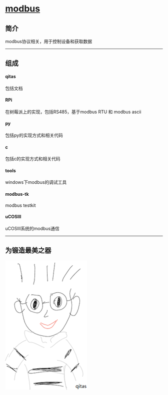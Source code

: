 ﻿# [modbus](https://github.com/Qitas/modbus.git) 

## 简介

modbus协议相关，用于控制设备和获取数据

---

## 组成

#### qitas

包括文档

#### RPi

在树莓派上的实现，包括RS485，基于modbus RTU 和 modbus ascii

#### py

包括py的实现方式和相关代码

#### c

包括c的实现方式和相关代码

#### tools

windows下modbus的调试工具

#### modbus-tk

modbus testkit

#### uCOSIII

uCOSIII系统的modbus通信

---

## 为锻造最美之器

[![sites](qitas/qitas.png)](http://www.qitas.cn)
